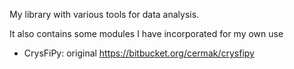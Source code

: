My library with various tools for data analysis.

It also contains some modules I have incorporated for my own use
* CrysFiPy: original https://bitbucket.org/cermak/crysfipy